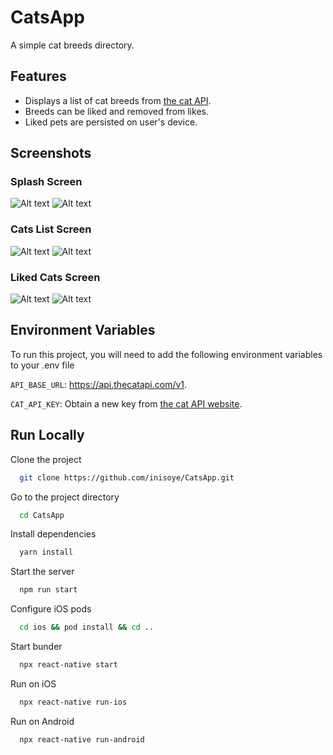 # CatsApp

A simple cat breeds directory.

## Features

- Displays a list of cat breeds from [the cat API](https://thecatapi.com).
- Breeds can be liked and removed from likes.
- Liked pets are persisted on user's device.

## Screenshots

### Splash Screen

![Alt text](/screenshots/android-splash.png?raw=true 'Android Splash Screen')
![Alt text](/screenshots/ios-splash.png?raw=true 'Android Splash Screen')

### Cats List Screen

![Alt text](/screenshots/android-list.png?raw=true 'Android Splash Screen')
![Alt text](/screenshots/ios-list.png?raw=true 'Android Splash Screen')

### Liked Cats Screen

![Alt text](/screenshots/android-faves.png?raw=true 'Android Splash Screen')
![Alt text](/screenshots/ios-faves.png?raw=true 'Android Splash Screen')

## Environment Variables

To run this project, you will need to add the following environment variables to your .env file

`API_BASE_URL`: https://api.thecatapi.com/v1.

`CAT_API_KEY`: Obtain a new key from [the cat API website](https://thecatapi.com).

## Run Locally

Clone the project

```bash
  git clone https://github.com/inisoye/CatsApp.git
```

Go to the project directory

```bash
  cd CatsApp
```

Install dependencies

```bash
  yarn install
```

Start the server

```bash
  npm run start
```

Configure iOS pods

```bash
  cd ios && pod install && cd ..
```

Start bunder

```bash
  npx react-native start
```

Run on iOS

```bash
  npx react-native run-ios
```

Run on Android

```bash
  npx react-native run-android
```
